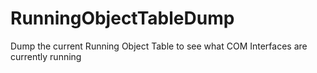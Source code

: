 RunningObjectTableDump
======================

Dump the current Running Object Table to see what COM Interfaces are currently running
